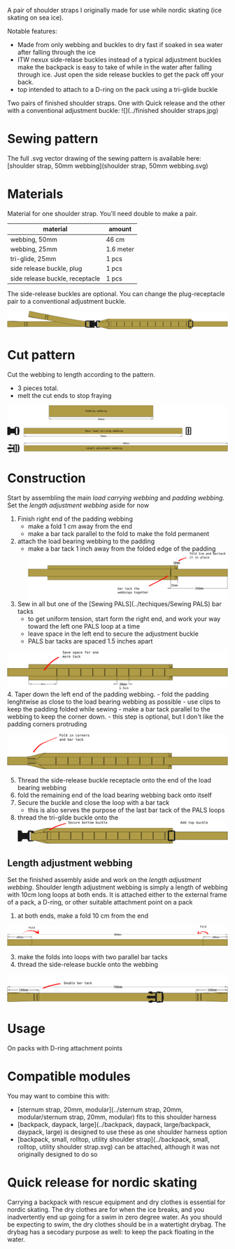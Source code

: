 
A pair of shoulder straps I originally made for use while nordic skating (ice skating on sea ice). 

Notable features:

- Made from only webbing and buckles to dry fast if soaked in sea water after falling through the ice
- ITW nexux side-relase buckles instead of a typical adjustment buckles make the backpack is easy to take of while in the water after falling through ice. Just open the side release buckles to get the pack off your back. 
- top intended to attach to a D-ring on the pack using a tri-glide buckle
 
Two pairs of finished shoulder straps. One with Quick release and the other with a conventional adjustment buckle:
![](../finished shoulder straps.jpg)

# Sewing pattern


The full .svg vector drawing of the sewing pattern is available here: [shoulder strap, 50mm webbing](shoulder strap, 50mm webbing.svg)


# Materials


Material for one shoulder strap. You'll need double to make a pair.


material | amount
--|--
webbing, 50mm | 46 cm
webbing, 25mm | 1.6 meter
tri-glide, 25mm | 1 pcs
side release buckle, plug | 1 pcs
side release buckle, receptacle | 1 pcs

The side-release buckles are optional. You can change the plug-receptacle pair to a conventional adjustment buckle.  

![](complete.png)
# Cut pattern

Cut the webbing to length according to the pattern.

- 3 pieces total. 
- melt the cut ends to stop fraying

![](cut.png)


# Construction

Start by assembling the main *load carrying webbing* and *padding webbing*. Set the *length adjustment webbing* aside for now

1. Finish right end of the padding webbing 
	- make a fold 1 cm away from the end  
	- make a bar tack parallel to the fold to make the fold permanent
2. attach the load bearing webbing to the padding
	- make a bar tack 1 inch away from the folded edge of the padding
![](step1.png)
3. Sew in all but one of the [Sewing PALS](../techiques/Sewing PALS)  bar tacks
	-  to get uniform tension, start form the right end, and work your way toward the left one PALS loop at a time
	-  leave space in the left end to secure the adjustment buckle
	- PALS bar tacks are spaced 1.5 inches apart

![](step2.png)
4. Taper down the left end of the padding webbing.
	- fold the padding lenghtwise as close to the load bearing webbing as possible
	- use clips to keep the padding folded while sewing
	- make a bar tack parallel to the webbing to keep the corner down.
	- this step is optional, but I don't like the padding corners protruding


![](step3.png)


5. Thread the side-release buckle receptacle onto the end of the load bearing webbing
6. fold the remaining end of the load bearing webbing back onto itself
7. Secure the buckle and close the loop with a bar tack
	- this is also serves the purpose of the last bar tack of the PALS loops
8. thread the tri-gilde buckle onto the 
![](step4.png)

 
## Length adjustment webbing

Set the finished assembly aside and work on the *length adjustment webbing*. Shoulder length adjustment webbing is simply a length of webbing with 10cm long loops at both ends. It is attached either to the external frame of a pack, a D-ring, or other suitable attachment point on a pack


1. at both ends, make a fold 10 cm from the end

![](step5.png)

3. make the folds into loops with two parallel bar tacks
4. thread the side-release buckle onto the webbing

![](step6.png)


# Usage 

On packs with D-ring attachment points



# Compatible modules

You may want to combine this with:

- [sternum strap, 20mm, modular](../sternum strap, 20mm, modular/sternum strap, 20mm, modular) fits to this shoulder harness
- [backpack, daypack, large](../backpack, daypack, large/backpack, daypack, large) is designed to use these as one shoulder harness option
- [backpack, small, rolltop, utility shoulder strap](../backpack, small, rolltop, utility shoulder strap.svg) can be attached, although it was not originally designed to do so

# Quick release for nordic skating


Carrying a backpack with rescue equipment and dry clothes is essential for nordic skating. The dry clothes are for when the ice breaks, and you inadvertently end up going for a swim in zero degree water. As you should be expecting to swim, the dry clothes should be in a watertight drybag. The drybag has a secodary purpose as well: to keep the pack floating in the water. 



